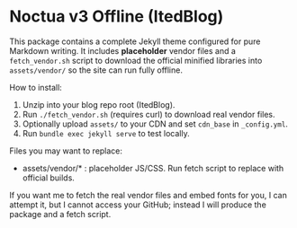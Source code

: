 # Noctua v3 Offline (ItedBlog)

This package contains a complete Jekyll theme configured for pure Markdown writing.
It includes **placeholder** vendor files and a `fetch_vendor.sh` script to download
the official minified libraries into `assets/vendor/` so the site can run fully offline.

How to install:
1. Unzip into your blog repo root (ItedBlog).
2. Run `./fetch_vendor.sh` (requires curl) to download real vendor files.
3. Optionally upload `assets/` to your CDN and set `cdn_base` in `_config.yml`.
4. Run `bundle exec jekyll serve` to test locally.

Files you may want to replace:
- assets/vendor/* : placeholder JS/CSS. Run fetch script to replace with official builds.

If you want me to fetch the real vendor files and embed fonts for you, I can attempt it,
but I cannot access your GitHub; instead I will produce the package and a fetch script.
